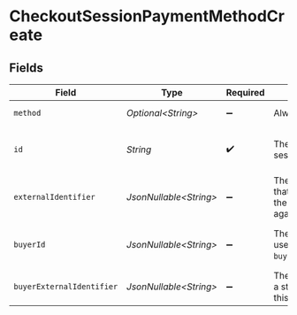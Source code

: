# CheckoutSessionPaymentMethodCreate


## Fields

| Field                                                                                         | Type                                                                                          | Required                                                                                      | Description                                                                                   | Example                                                                                       |
| --------------------------------------------------------------------------------------------- | --------------------------------------------------------------------------------------------- | --------------------------------------------------------------------------------------------- | --------------------------------------------------------------------------------------------- | --------------------------------------------------------------------------------------------- |
| `method`                                                                                      | *Optional\<String>*                                                                           | :heavy_minus_sign:                                                                            | Always `checkout-session`                                                                     | checkout-session                                                                              |
| `id`                                                                                          | *String*                                                                                      | :heavy_check_mark:                                                                            | The ID for the checkout session.                                                              | 4137b1cf-39ac-42a8-bad6-1c680d5dab6b                                                          |
| `externalIdentifier`                                                                          | *JsonNullable\<String>*                                                                       | :heavy_minus_sign:                                                                            | The merchant reference that can be used to match the payment method against your own records. | card-12345                                                                                    |
| `buyerId`                                                                                     | *JsonNullable\<String>*                                                                       | :heavy_minus_sign:                                                                            | The `id` of a stored buyer to use Use this instead of the `buyer_external_identifier`.        | fe26475d-ec3e-4884-9553-f7356683f7f9                                                          |
| `buyerExternalIdentifier`                                                                     | *JsonNullable\<String>*                                                                       | :heavy_minus_sign:                                                                            | The `external_identifier` of a stored buyer to use. Use this instead of the `buyer_id`.       | buyer-12345                                                                                   |